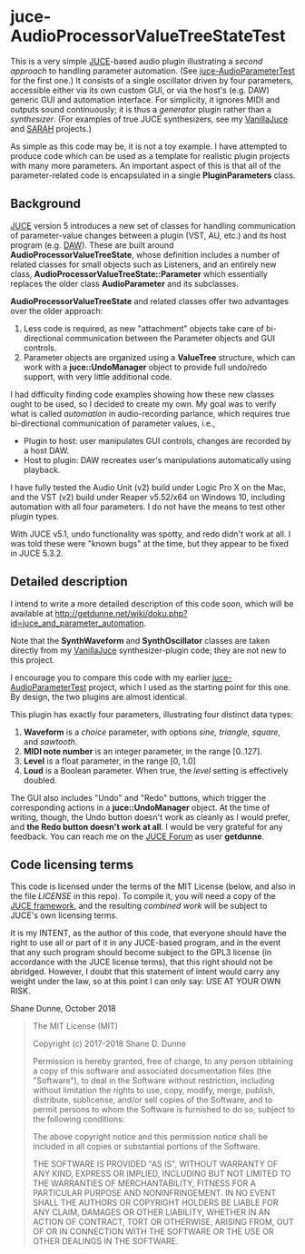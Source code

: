 # juce-AudioProcessorValueTreeStateTest
This is a very simple [JUCE](https://www.juce.com)-based audio plugin illustrating a *second approach* to handling parameter automation. (See [juce-AudioParameterTest](https://github.com/getdunne/juce-AudioParameterTest) for the first one.) It consists of a single oscillator driven by four parameters, accessible either via its own custom GUI, or via the host's (e.g. DAW) generic GUI and automation interface. For simplicity, it ignores MIDI and outputs sound continuously; it is thus a *generator* plugin rather than a *synthesizer*. (For examples of true JUCE synthesizers, see my [VanillaJuce](https://github.com/getdunne/VanillaJuce) and [SARAH](https://github.com/getdunne/SARAH) projects.)

As simple as this code may be, it is not a toy example. I have attempted to produce code which can be used as a template for realistic plugin projects with many more parameters. An important aspect of this is that all of the parameter-related code is encapsulated in a single **PluginParameters** class.

## Background
[JUCE](https://www.juce.com) version 5 introduces a new set of classes for handling communication of parameter-value changes between a plugin (VST, AU, etc.) and its host program (e.g. [DAW](https://en.wikipedia.org/wiki/Digital_audio_workstation)). These are built around **AudioProcessorValueTreeState**, whose definition includes a number of related classes for small objects such as Listeners, and an entirely new class, **AudioProcessorValueTreeState::Parameter** which essentially replaces the older class **AudioParameter** and its subclasses.

**AudioProcessorValueTreeState** and related classes offer two advantages over the older approach:
1. Less code is required, as new "attachment" objects take care of bi-directional communication between the Parameter objects and GUI controls.
2. Parameter objects are organized using a **ValueTree** structure, which can work with a **juce::UndoManager** object to provide full undo/redo support, with very little additional code.

I had difficulty finding code examples showing how these new classes ought to be used, so I decided to create my own. My goal was to verify what is called *automation* in audio-recording parlance, which requires true bi-directional communication of parameter values, i.e.,
- Plugin to host: user manipulates GUI controls, changes are recorded by a host DAW.
- Host to plugin: DAW recreates user's manipulations automatically using playback.

I have fully tested the Audio Unit (v2) build under Logic Pro X on the Mac, and the VST (v2) build under Reaper v5.52/x64 on Windows 10, including automation with all four parameters. I do not have the means to test other plugin types.

With JUCE v5.1, undo functionality was spotty, and redo didn't work at all. I was told these were "known bugs" at the time, but they appear to be fixed in JUCE 5.3.2.

## Detailed description

I intend to write a more detailed description of this code soon, which will be available at http://getdunne.net/wiki/doku.php?id=juce_and_parameter_automation.

Note that the **SynthWaveform** and **SynthOscillator** classes are taken directly from my [VanillaJuce](https://github.com/getdunne/VanillaJuce) synthesizer-plugin code; they are not new to this project.

I encourage you to compare this code with my earlier [juce-AudioParameterTest](https://github.com/getdunne/juce-AudioParameterTest) project, which I used as the starting point for this one. By design, the two plugins are almost identical.

This plugin has exactly four parameters, illustrating four distinct data types:
1. **Waveform** is a *choice* parameter, with options *sine, triangle, square,* and *sawtooth*.
2. **MIDI note number** is an integer parameter, in the range [0..127].
3. **Level** is a float parameter, in the range [0, 1.0]
4. **Loud** is a Boolean parameter. When true, the *level* setting is effectively doubled.

The GUI also includes "Undo" and "Redo" buttons, which trigger the corresponding actions in a **juce::UndoManager** object. At the time of writing, though, the Undo button doesn't work as cleanly as I would prefer, and **the Redo button doesn't work at all**. I would be very grateful for any feedback. You can reach me on the [JUCE Forum](https://forum.juce.com/) as user **getdunne**.

## Code licensing terms
This code is licensed under the terms of the MIT License (below, and also in the file *LICENSE* in this repo). To compile it, you will need a copy of the [JUCE framework](https://juce.com), and the resulting *combined work* will be subject to JUCE's own licensing terms.

It is my INTENT, as the author of this code, that everyone should have the right to use all or part of it in any JUCE-based program, and in the event that any such program should become subject to the GPL3 license (in accordance with the JUCE license terms), that this right should not be abridged. However, I doubt that this statement of intent would carry any weight under the law, so at this point I can only say: USE AT YOUR OWN RISK.

Shane Dunne, October 2018

> The MIT License (MIT)
> 
> Copyright (c) 2017-2018 Shane D. Dunne
> 
> Permission is hereby granted, free of charge, to any person obtaining a copy
> of this software and associated documentation files (the "Software"), to deal
> in the Software without restriction, including without limitation the rights
> to use, copy, modify, merge, publish, distribute, sublicense, and/or sell
> copies of the Software, and to permit persons to whom the Software is
> furnished to do so, subject to the following conditions:
> 
> The above copyright notice and this permission notice shall be included in
> all copies or substantial portions of the Software.
> 
> THE SOFTWARE IS PROVIDED "AS IS", WITHOUT WARRANTY OF ANY KIND, EXPRESS OR
> IMPLIED, INCLUDING BUT NOT LIMITED TO THE WARRANTIES OF MERCHANTABILITY,
> FITNESS FOR A PARTICULAR PURPOSE AND NONINFRINGEMENT. IN NO EVENT SHALL THE
> AUTHORS OR COPYRIGHT HOLDERS BE LIABLE FOR ANY CLAIM, DAMAGES OR OTHER
> LIABILITY, WHETHER IN AN ACTION OF CONTRACT, TORT OR OTHERWISE, ARISING FROM,
> OUT OF OR IN CONNECTION WITH THE SOFTWARE OR THE USE OR OTHER DEALINGS IN
> THE SOFTWARE.
